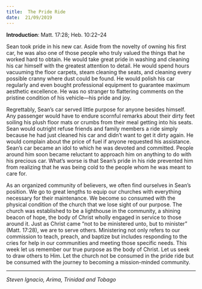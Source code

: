 ```yaml
---
title:  The Pride Ride
date:  21/09/2019
---
```


**Introduction**: Matt. 17:28; Heb. 10:22–24

Sean took pride in his new car. Aside from the novelty of owning his first car, he was also one of those people who truly valued the things that he worked hard to obtain. He would take great pride in washing and cleaning his car himself with the greatest attention to detail. He would spend hours vacuuming the floor carpets, steam cleaning the seats, and cleaning every possible cranny where dust could be found. He would polish his car regularly and even bought professional equipment to guarantee maximum aesthetic excellence. He was no stranger to flattering comments on the pristine condition of his vehicle—his pride and joy.

Regrettably, Sean’s car served little purpose for anyone besides himself. Any passenger would have to endure scornful remarks about their dirty feet soiling his plush floor mats or crumbs from their meal getting into his seats. Sean would outright refuse friends and family members a ride simply because he had just cleaned his car and didn’t want to get it dirty again. He would complain about the price of fuel if anyone requested his assistance. Sean’s car became an idol to which he was devoted and committed. People around him soon became reluctant to approach him on anything to do with his precious car. What’s worse is that Sean’s pride in his ride prevented him from realizing that he was being cold to the people whom he was meant to care for.

As an organized community of believers, we often find ourselves in Sean’s position. We go to great lengths to equip our churches with everything necessary for their maintenance. We become so consumed with the physical condition of the church that we lose sight of our purpose. The church was established to be a lighthouse in the community, a shining beacon of hope, the body of Christ wholly engaged in service to those around it. Just as Christ came “not to be ministered unto, but to minister” (Matt. 17:28), we are to serve others. Ministering not only refers to our commission to teach, preach, and baptize but includes responding to the cries for help in our communities and meeting those specific needs. This week let us remember our true purpose as the body of Christ. Let us seek to draw others to Him. Let the church not be consumed in the pride ride but be consumed with the journey to becoming a mission-minded community.

---

_Steven Ignacio, Arima, Trinidad and Tobago_